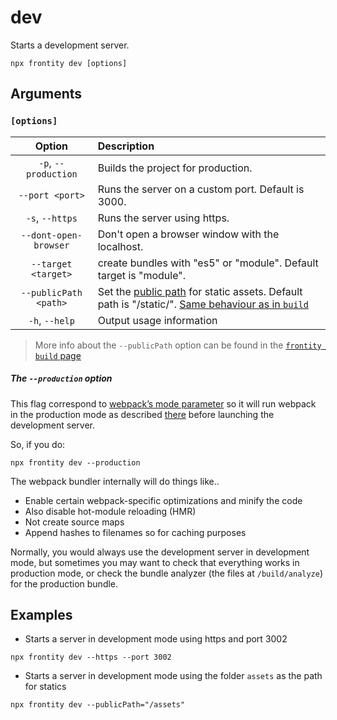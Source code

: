 # dev

Starts a development server.

```text
npx frontity dev [options]
```

## Arguments

### **`[options]`**

| Option | Description |
| :---: | :--- |
| `-p`, `--production` | Builds the project for production. |
| `--port <port>` | Runs the server on a custom port. Default is 3000. |
| `-s`, `--https` | Runs the server using https. |
| `--dont-open-browser` | Don't open a browser window with the localhost. |
| `--target <target>` | create bundles with "es5" or "module". Default target is "module". |
| `--publicPath <path>` | Set the [public path](https://webpack.js.org/guides/public-path/) for static assets. Default path is "/static/". [Same behaviour as in `build`](build#the-publicpath-option)|
| `-h`, `--help` | Output usage information |

> More info about the `--publicPath` option can be found in the [`frontity build` page](/frontity-cli/build#the-publicpath-option)

##### The `--production` option

This flag correspond to [webpack’s mode parameter](https://webpack.js.org/configuration/mode/) so it will run webpack in the production mode as described [there](https://webpack.js.org/configuration/mode/) before launching the development server.

So, if you do:

```
npx frontity dev --production
```

The webpack bundler internally will do things like..

- Enable certain webpack-specific optimizations and minify the code
- Also disable hot-module reloading (HMR)
- Not create source maps
- Append hashes to filenames so for caching purposes

Normally, you would always use the development server in development mode, but sometimes you may want to check that everything works in production mode, or check the bundle analyzer (the files at `/build/analyze`) for the production bundle.

## Examples

* Starts a server in development mode using https and port 3002

```text
npx frontity dev --https --port 3002
```

* Starts a server in development mode using the folder `assets` as the path for statics

```text
npx frontity dev --publicPath="/assets"
```

